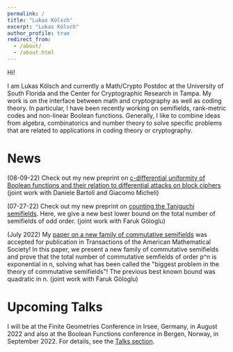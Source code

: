 ```yaml
---
permalink: /
title: "Lukas Kölsch"
excerpt: "Lukas Kölsch"
author_profile: true
redirect_from: 
  - /about/
  - /about.html
---
```


Hi! 

I am Lukas Kölsch and currently a Math/Crypto Postdoc at the University of South Florida and the Center for Cryptographic Research in Tampa. My work is on the interface between math and cryptography as well as coding theory. In particular, I have been recently working on semifields, rank-metric codes and non-linear Boolean functions. Generally, I like to combine ideas from algebra, combinatorics and number theory to solve specific problems that are related to applications in coding theory or cryptography.

News
======
(08-09-22) Check out my new preprint on [c-differential uniformity of Boolean functions and their relation to differential attacks on block ciphers](http://lkoelsch.github.io/files/cdiff.pdf) (joint work with Daniele Bartoli and Giacomo Micheli)

(07-27-22) Check out my new preprint on [counting the Taniguchi semifields](http://lkoelsch.github.io/files/taniguchi.pdf). Here, we give a new best lower bound on the total number of semifields of odd order. (joint work with Faruk Göloglu)

(July 2022) My [paper on a new family of commutative semifields](http://lkoelsch.github.io/files/commsf.pdf) was accepted for publication in Transactions of the American Mathematical Society! In this paper, we present a new family of commutative semifields and prove that the total number of commutative semfields of order p^n is exponential in n, solving what has been called the "biggest problem in the theory of commutative semifields"! The previous best known bound was quadratic in n. (joint work with Faruk Göloglu)

Upcoming Talks
=====
I will be at the Finite Geometries Conference in Irsee, Germany, in August 2022 and also at the Boolean Functions conference in Bergen, Norway, in September 2022. For details, see the [Talks section](https://lkoelsch.github.io/talks/).
